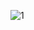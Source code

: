 ![1](https://user-images.githubusercontent.com/72718608/132377596-fae2e024-3c14-43cc-9aa1-c57bbb79b7dd.png)
